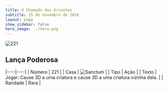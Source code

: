 ```yaml
---
title: O Chamado dos Arcontes
subtitle: 15 de novembro de 2018
layout: page
show_sidebar: false
hero_image: ../hero.png
---
```


![221](https://cdn.keyforgegame.com/media/card_front/pt/341_221_GHP2MR29293_pt.png)

## Lança Poderosa

|----|----|
| Número | 221 |
| Casa | ![Sanctum](https://archonarcana.com/images/thumb/c/c7/Sanctum.png/22px-Sanctum.png "Santuário") |
| Tipo | Ação |
| Texto | Jogar: Cause 3D a uma criatura e cause 3D a uma criatura vizinha dela. |
| Raridade | Rara |
